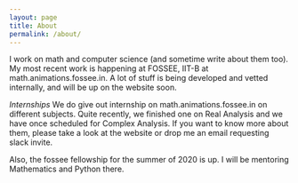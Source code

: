 ```yaml
---
layout: page
title: About
permalink: /about/
---
```


I work on math and computer science (and sometime write about them too). My most recent work is happening at FOSSEE, IIT-B at math.animations.fossee.in. A lot of stuff is being
developed and vetted internally, and will be up on the website soon.

*Internships*
We do give out internship on math.animations.fossee.in on different subjects. Quite recently, we finished one on Real Analysis and we have once scheduled for Complex Analysis.
If you want to know more about them, please take a look at the website or drop me an email requesting slack invite.

Also, the fossee fellowship for the summer of 2020 is up. I will be mentoring Mathematics and Python there.
